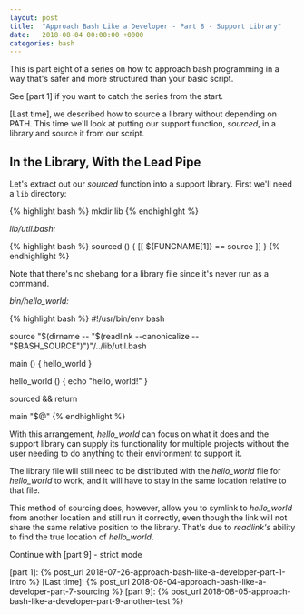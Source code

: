 ```yaml
---
layout: post
title:  "Approach Bash Like a Developer - Part 8 - Support Library"
date:   2018-08-04 00:00:00 +0000
categories: bash
---
```


This is part eight of a series on how to approach bash programming in a
way that's safer and more structured than your basic script.

See [part 1] if you want to catch the series from the start.

[Last time], we described how to source a library without depending on
PATH. This time we'll look at putting our support function, *sourced*,
in a library and source it from our script.

In the Library, With the Lead Pipe
----------------------------------

Let's extract out our *sourced* function into a support library.  First
we'll need a `lib` directory:

{% highlight bash %}
mkdir lib
{% endhighlight %}

*lib/util.bash:*

{% highlight bash %}
sourced () {
  [[ ${FUNCNAME[1]} == source ]]
}
{% endhighlight %}

Note that there's no shebang for a library file since it's never run as
a command.

*bin/hello_world:*

{% highlight bash %}
#!/usr/bin/env bash

source "$(dirname -- "$(readlink --canonicalize -- "$BASH_SOURCE")")"/../lib/util.bash

main () {
  hello_world
}

hello_world () {
  echo "hello, world!"
}

sourced && return

main "$@"
{% endhighlight %}

With this arrangement, *hello_world* can focus on what it does and the
support library can supply its functionality for multiple projects
without the user needing to do anything to their environment to support
it.

The library file will still need to be distributed with the
*hello_world* file for *hello_world* to work, and it will have to stay
in the same location relative to that file.

This method of sourcing does, however, allow you to symlink to
*hello_world* from another location and still run it correctly, even
though the link will not share the same relative position to the
library.  That's due to *readlink's* ability to find the true location
of *hello_world*.

Continue with [part 9] - strict mode

  [part 1]:     {% post_url 2018-07-26-approach-bash-like-a-developer-part-1-intro        %}
  [Last time]:  {% post_url 2018-08-04-approach-bash-like-a-developer-part-7-sourcing     %}
  [part 9]:     {% post_url 2018-08-05-approach-bash-like-a-developer-part-9-another-test %}
